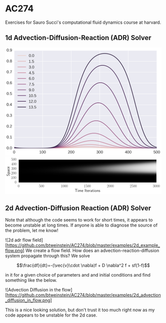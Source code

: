# AC274
Exercises for Sauro Succi's computational fluid dynamics course at harvard.

## 1d Advection-Diffusion-Reaction (ADR) Solver

![Solution](https://github.com/btweinstein/AC274/blob/master/examples/1d_adr_example.png)
![Solution history](https://github.com/btweinstein/AC274/blob/master/examples/1d_adr_solution_history.png)

## 2d Advection-Diffusion Reaction (ADR) Solver

Note that although the code seems to work for short times, it appears to become unstable at long times. If anyone is able to diagnose the source of the problem, let me know!

![2d adr flow field][https://github.com/btweinstein/AC274/blob/master/examples/2d_example_flow.png]
We create a flow field. How does an advection-reaction-diffusion system propagate through this? We solve

$$\frac{df}{dt}=-(\vec{v}\cdot \nabla)f + D \nabla^2 f + sf(1-f)$$

in it for a given choice of parameters and and initial conditions and find something like the below.

![Advection Diffusion in the flow][https://github.com/btweinstein/AC274/blob/master/examples/2d_advection_diffusion_in_flow.png]

This is a nice looking solution, but don't trust it too much right now as my code appears to be unstable for the 2d case.
